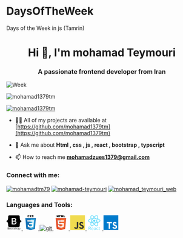 # DaysOfTheWeek
Days of the Week in js (Tamrin)
<h1 align="center">Hi 👋, I'm mohamad Teymouri</h1>
<h3 align="center">A passionate frontend developer from Iran</h3>

![Week](https://github.com/mohamad1379tm/DaysOfTheWeek/assets/102968485/98509610-5756-486d-9ebe-86b95f792875.jpg)


<p align="left"> <img src="https://komarev.com/ghpvc/?username=mohamad1379tm&label=Profile%20views&color=0e75b6&style=flat" alt="mohamad1379tm" /> </p>

<p align="left"> <a href="https://github.com/ryo-ma/github-profile-trophy"><img src="https://github-profile-trophy.vercel.app/?username=mohamad1379tm" alt="mohamad1379tm" /></a> </p>

- 👨‍💻 All of my projects are available at [https://github.com/mohamad1379tm](https://github.com/mohamad1379tm)

- 💬 Ask me about **Html , css , js , react , bootstrap , typscript**

- 📫 How to reach me **mohamadzues1379@gmail.com**

<h3 align="left">Connect with me:</h3>
<p align="left">
<a href="https://twitter.com/mohamadtm79" target="blank"><img align="center" src="https://raw.githubusercontent.com/rahuldkjain/github-profile-readme-generator/master/src/images/icons/Social/twitter.svg" alt="mohamadtm79" height="30" width="40" /></a>
<a href="https://linkedin.com/in/mohamad-teymouri" target="blank"><img align="center" src="https://raw.githubusercontent.com/rahuldkjain/github-profile-readme-generator/master/src/images/icons/Social/linked-in-alt.svg" alt="mohamad-teymouri" height="30" width="40" /></a>
<a href="https://instagram.com/mohamad_teymouri_web" target="blank"><img align="center" src="https://raw.githubusercontent.com/rahuldkjain/github-profile-readme-generator/master/src/images/icons/Social/instagram.svg" alt="mohamad_teymouri_web" height="30" width="40" /></a>
</p>

<h3 align="left">Languages and Tools:</h3>
<p align="left"> <a href="https://getbootstrap.com" target="_blank" rel="noreferrer"> <img src="https://raw.githubusercontent.com/devicons/devicon/master/icons/bootstrap/bootstrap-plain-wordmark.svg" alt="bootstrap" width="40" height="40"/> </a> <a href="https://www.w3schools.com/css/" target="_blank" rel="noreferrer"> <img src="https://raw.githubusercontent.com/devicons/devicon/master/icons/css3/css3-original-wordmark.svg" alt="css3" width="40" height="40"/> </a> <a href="https://git-scm.com/" target="_blank" rel="noreferrer"> <img src="https://www.vectorlogo.zone/logos/git-scm/git-scm-icon.svg" alt="git" width="40" height="40"/> </a> <a href="https://www.w3.org/html/" target="_blank" rel="noreferrer"> <img src="https://raw.githubusercontent.com/devicons/devicon/master/icons/html5/html5-original-wordmark.svg" alt="html5" width="40" height="40"/> </a> <a href="https://developer.mozilla.org/en-US/docs/Web/JavaScript" target="_blank" rel="noreferrer"> <img src="https://raw.githubusercontent.com/devicons/devicon/master/icons/javascript/javascript-original.svg" alt="javascript" width="40" height="40"/> </a> <a href="https://reactjs.org/" target="_blank" rel="noreferrer"> <img src="https://raw.githubusercontent.com/devicons/devicon/master/icons/react/react-original-wordmark.svg" alt="react" width="40" height="40"/> </a> <a href="https://www.typescriptlang.org/" target="_blank" rel="noreferrer"> <img src="https://raw.githubusercontent.com/devicons/devicon/master/icons/typescript/typescript-original.svg" alt="typescript" width="40" height="40"/> </a> </p>
